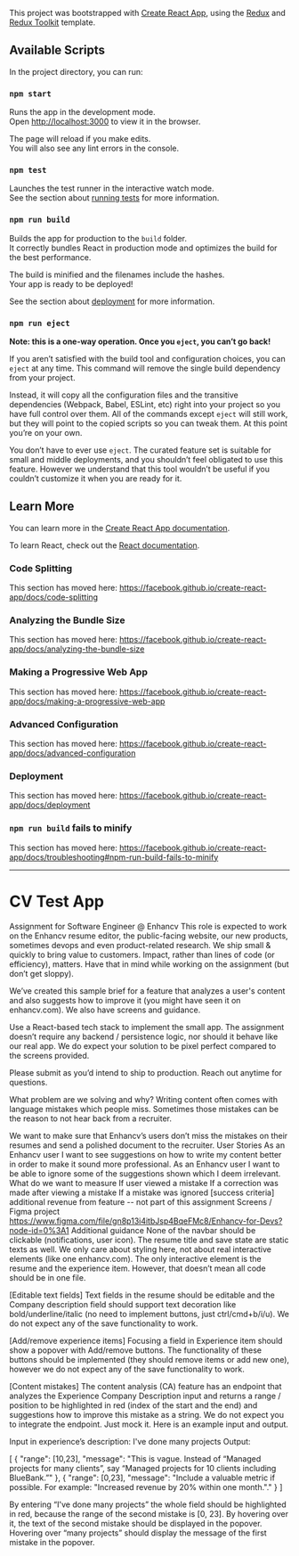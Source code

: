 This project was bootstrapped with [Create React App](https://github.com/facebook/create-react-app), using the [Redux](https://redux.js.org/) and [Redux Toolkit](https://redux-toolkit.js.org/) template.

## Available Scripts

In the project directory, you can run:

### `npm start`

Runs the app in the development mode.<br />
Open [http://localhost:3000](http://localhost:3000) to view it in the browser.

The page will reload if you make edits.<br />
You will also see any lint errors in the console.

### `npm test`

Launches the test runner in the interactive watch mode.<br />
See the section about [running tests](https://facebook.github.io/create-react-app/docs/running-tests) for more information.

### `npm run build`

Builds the app for production to the `build` folder.<br />
It correctly bundles React in production mode and optimizes the build for the best performance.

The build is minified and the filenames include the hashes.<br />
Your app is ready to be deployed!

See the section about [deployment](https://facebook.github.io/create-react-app/docs/deployment) for more information.

### `npm run eject`

**Note: this is a one-way operation. Once you `eject`, you can’t go back!**

If you aren’t satisfied with the build tool and configuration choices, you can `eject` at any time. This command will remove the single build dependency from your project.

Instead, it will copy all the configuration files and the transitive dependencies (Webpack, Babel, ESLint, etc) right into your project so you have full control over them. All of the commands except `eject` will still work, but they will point to the copied scripts so you can tweak them. At this point you’re on your own.

You don’t have to ever use `eject`. The curated feature set is suitable for small and middle deployments, and you shouldn’t feel obligated to use this feature. However we understand that this tool wouldn’t be useful if you couldn’t customize it when you are ready for it.

## Learn More

You can learn more in the [Create React App documentation](https://facebook.github.io/create-react-app/docs/getting-started).

To learn React, check out the [React documentation](https://reactjs.org/).

### Code Splitting

This section has moved here: https://facebook.github.io/create-react-app/docs/code-splitting

### Analyzing the Bundle Size

This section has moved here: https://facebook.github.io/create-react-app/docs/analyzing-the-bundle-size

### Making a Progressive Web App

This section has moved here: https://facebook.github.io/create-react-app/docs/making-a-progressive-web-app

### Advanced Configuration

This section has moved here: https://facebook.github.io/create-react-app/docs/advanced-configuration

### Deployment

This section has moved here: https://facebook.github.io/create-react-app/docs/deployment

### `npm run build` fails to minify

This section has moved here: https://facebook.github.io/create-react-app/docs/troubleshooting#npm-run-build-fails-to-minify

--------------------------------------------

# CV Test App #

Assignment for Software Engineer @ Enhancv
This role is expected to work on the Enhancv resume editor, the public-facing website, our new products, sometimes devops and even product-related research. We ship small & quickly to bring value to customers. Impact, rather than lines of code (or efficiency), matters. Have that in mind while working on the assignment (but don’t get sloppy).

We’ve created this sample brief for a feature that analyzes a user's content and also suggests how to improve it (you might have seen it on enhancv.com). We also have screens and guidance.

Use a React-based tech stack to implement the small app. The assignment doesn’t require any backend / persistence logic, nor should it behave like our real app. We do expect your solution to be pixel perfect compared to the screens provided.

Please submit as you’d intend to ship to production. Reach out anytime for questions.


What problem are we solving and why?
Writing content often comes with language mistakes which people miss. Sometimes those mistakes can be the reason to not hear back from a recruiter.

We want to make sure that Enhancv’s users don’t miss the mistakes on their resumes and send a polished document to the recruiter.
User Stories
As an Enhancv user I want to see suggestions on how to write my content better in order to make it sound more professional.
As an Enhancv user I want to be able to ignore some of the suggestions shown which I deem irrelevant.
What do we want to measure
If user viewed a mistake
If a correction was made after viewing a mistake
If a mistake was ignored
[success criteria] additional revenue from feature -- not part of this assignment
Screens / Figma project
https://www.figma.com/file/gn8p13i4itbJsp4BqeFMc8/Enhancv-for-Devs?node-id=0%3A1 
Additional guidance
None of the navbar should be clickable (notifications, user icon). The resume title and save state are static texts as well. We only care about styling here, not about real interactive elements (like one enhancv.com). The only interactive element is the resume and the experience item. However, that doesn’t mean all code should be in one file.

[Editable text fields] 
Text fields in the resume should be editable and the Company description field should support text decoration like bold/underline/italic (no need to implement buttons, just ctrl/cmd+b/i/u). We do not expect any of the save functionality to work.

[Add/remove experience items] 
Focusing a field in Experience item should show a popover with Add/remove buttons. The functionality of these buttons should be implemented (they should remove items or add new one), however we do not expect any of the save functionality to work.

[Content mistakes] 
The content analysis (CA) feature has an endpoint that analyzes the Experience Company Description input and returns a range / position to be highlighted in red (index of the start and the end) and suggestions how to improve this mistake as a string. We do not expect you to integrate the endpoint. Just mock it. Here is an example input and output.

Input in experience’s description: I've done many projects
Output: 

[
  {
    "range": [10,23],
    "message": "This is vague. Instead of “Managed projects for many clients”, say “Managed projects for 10 clients including BlueBank.”"
  },
  {
    "range": [0,23],
    "message": "Include a valuable metric if possible. For example: \"Increased revenue by 20% within one month.\"."
  }
]

By entering “I've done many projects” the whole field should be highlighted in red, because the range of the second mistake is [0, 23].  By hovering over it, the text of the second mistake should be displayed in the popover. Hovering over “many projects” should display the message of the first mistake in the popover. 
